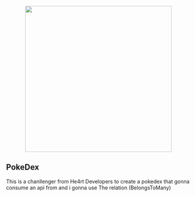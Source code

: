 <p align="center"><a href="https://laravel.com" target="_blank"><img src="https://raw.githubusercontent.com/laravel/art/master/logo-lockup/5%20SVG/2%20CMYK/1%20Full%20Color/laravel-logolockup-cmyk-red.svg" width="400"></a></p>

## PokeDex

This is a chanllenger from He4rt Developers to create a pokedex that gonna consume an api from <a href="PokeApi.co"></a> and i gonna use The relation (BelongsToMany)







